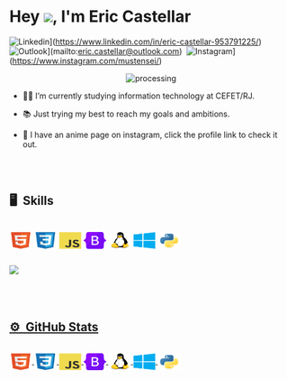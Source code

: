 <h1 align="left">Hey <img src="https://raw.githubusercontent.com/kaueMarques/kaueMarques/master/hi.gif" width="30px">, I'm Eric Castellar</h1>

![Linkedin](https://img.shields.io/badge/-LinkedIn-blue?style=flat&logo=Linkedin&logoColor=white)](https://www.linkedin.com/in/eric-castellar-953791225/)&nbsp;
![Outlook](https://img.shields.io/badge/Microsoft_Outlook-0078D4?style=flat&amp;logo=microsoft-outlook&amp;logoColor=white)](mailto:eric.castellar@outlook.com)&nbsp;
![Instagram](https://img.shields.io/badge/-Instagram-833ab4?logo=Instagram&logoColor=white&style=flat)](https://www.instagram.com/mustensei/)&nbsp;


<div align="center">
<img src="https://user-images.githubusercontent.com/86270246/142737815-431e40b1-db6b-44fa-989d-41995c91adef.gif" alt="processing" width="200px">
</div>

- 👨‍💻 I’m currently studying information technology at CEFET/RJ.

- 📚 Just trying my best to reach my goals and ambitions.

- 📱 I have an anime page on instagram, click the profile link to check it out.

<br><br>

## 🖥️ &nbsp;Skills

<div style="display: inline_block"><br>
  <img align="center" alt="html5" height="30" width="40" src="https://github.com/devicons/devicon/blob/v2.14.0/icons/html5/html5-original.svg">
  <img align="center" alt="css3" height="30" width="40" src="https://github.com/devicons/devicon/blob/v2.14.0/icons/css3/css3-original.svg">
  <img align="center" alt="javascript" height="30" width="40" src="https://github.com/devicons/devicon/blob/v2.14.0/icons/javascript/javascript-original.svg">
  <img align="center" alt="bootstrap" height="30" width="40" src="https://github.com/devicons/devicon/blob/v2.14.0/icons/bootstrap/bootstrap-original.svg">
  <img align="center" alt="linux" height="30" width="40" src="https://github.com/devicons/devicon/blob/v2.14.0/icons/linux/linux-original.svg">
  <img align="center" alt="windows" height="30" width="40" src="https://github.com/devicons/devicon/blob/master/icons/windows8/windows8-original.svg">
  <img align="center" alt="python" height="30" width="40" src="https://github.com/devicons/devicon/blob/v2.14.0/icons/python/python-original.svg">
</div>
  
##

<div align="left">
  <a href="https://github.com/Ericcastell">
  <img height="150em" src="https://github-readme-stats.vercel.app/api/top-langs/?username=Ericcastell&layout=compact&langs_count=7&theme=github_dark"/>
</div>

<br><br>

## ⚙️ &nbsp;GitHub Stats

<div style="display: inline_block"><br>
  <img align="center" alt="html5" height="30" width="40" src="https://github.com/devicons/devicon/blob/v2.14.0/icons/html5/html5-original.svg">
  <img align="center" alt="css3" height="30" width="40" src="https://github.com/devicons/devicon/blob/v2.14.0/icons/css3/css3-original.svg">
  <img align="center" alt="javascript" height="30" width="40" src="https://github.com/devicons/devicon/blob/v2.14.0/icons/javascript/javascript-original.svg">
  <img align="center" alt="bootstrap" height="30" width="40" src="https://github.com/devicons/devicon/blob/v2.14.0/icons/bootstrap/bootstrap-original.svg">
  <img align="center" alt="linux" height="30" width="40" src="https://github.com/devicons/devicon/blob/v2.14.0/icons/linux/linux-original.svg">
  <img align="center" alt="windows" height="30" width="40" src="https://github.com/devicons/devicon/blob/master/icons/windows8/windows8-original.svg">
  <img align="center" alt="python" height="30" width="40" src="https://github.com/devicons/devicon/blob/v2.14.0/icons/python/python-original.svg">
</div>
  
##
